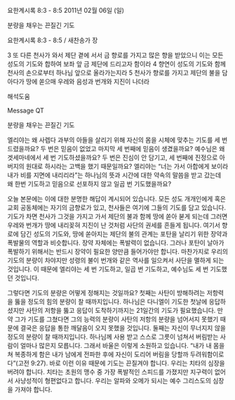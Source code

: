 요한계시록 8:3 - 8:5 
2011년 02월 06일 (일)

분량을 채우는 끈질긴 기도



요한계시록 8:3 - 8:5 / 새찬송가  장


3 또 다른 천사가 와서 제단 곁에 서서 금 향로를 가지고 많은 향을 받았으니 이는 모든 성도의 기도와 합하여 보좌 앞 금 제단에 드리고자 함이라
4 향연이 성도의 기도와 함께 천사의 손으로부터 하나님 앞으로 올라가는지라
5 천사가 향로를 가지고 제단의 불을 담아다가 땅에 쏟으매 우레와 음성과 번개와 지진이 나더라

해석도움





Message QT 

분량을 채우는 끈질긴 기도 

엘리야는 왜 사렙다 과부의 아들을 살리기 위해 자신의 몸을 시체에 맞추는 기도를 세 번 드렸을까요? 두 번은 믿음이 없었고 마지막 세 번째에 믿음이 생겼을까요? 예수님은 왜 겟세마네에서 세 번 기도하셨을까요? 두 번은 진심이 안 담기고, 세 번째에 진정으로 아버지의 원대로 하시라는 고백을 했기 때문일까요? 엘리야는 “너는 가서 아합에게 보이라 내가 비를 지면에 내리리라”는 하나님의 뜻과 시간에 대한 약속의 말씀을 받고 갔는데 왜 한번 기도하고 믿음으로 선포하지 않고 일곱 번 기도했을까요? 

오늘 본문에는 이에 대한 분명한 해답이 계시되어 있습니다. 모든 성도 개개인에게 혹은 교회 공동체에는 자기의 금향로가 있고, 천사들은 여기에 그들의 기도를 담고 있습니다. 기도가 차면 천사가 그것을 가지고 가서 제단의 불과 함께 땅에 쏟아 붇게 되는데 그러면 우레와 번개가 땅에 내리꽂혀 지진이 난 것처럼 사단의 권세를 흔들게 됩니다. 여기서 향로에 담긴 성도의 기도와, 땅에 쏟아지는 제단의 불의 관계는 포탄을 날리기 위한 장약과 폭발물의 역할과 비슷합니다. 장약 자체에는 폭발력이 없습니다. 그러나 포탄이 날아가 폭발하기 위해서는 반드시 장약이 필요한 양만큼 들어가야만 합니다. 마찬가지로 우리의 기도의 분량이 차야지만 성령의 불이 번개와 같은 역사를 일으켜서 사단을 멸하게 되는 것입니다. 이 때문에 엘리야는 세 번 기도하고, 일곱 번 기도하고, 예수님도 세 번 기도했던 것입니다.  

그렇다면 기도의 분량은 어떻게 정해지는 것일까요? 첫째는 사탄이 방해하려는 저항력을 뚫을 정도의 힘의 분량이 찰 때까지입니다. 하나님은 다니엘이 기도한 첫날에 응답하셨지만 사탄의 저항을 뚫고 응답이 도착하기까지는 21일간의 기도가 필요했습니다. 만약 그가 기도를 그쳤다면 그의 능력의 분량이 사탄의 저항의 분량을 넘어서지 못했기 때문에 결국은 응답을 통한 깨달음이 오지 못했을 것입니다. 둘째는 자신이 무너지지 않을 정도의 분량이 찰 때까지입니다. 하나님께 사용 받고 스스로 그릇이 넘쳐서 버림받는 사람이 얼마나 많은지 모릅니다. 그래서 바울은 이렇게 소원하고 있습니다. “내가 내 몸을 쳐 복종하게 함은 내가 남에게 전파한 후에 자신이 도리어 버림을 당할까 두려워함이로다”(고전 9:27). 바로 이런 이유 때문에 기도는 끈질겨야 합니다. 우리는 치타의 심장을 버려야 합니다. 치타는 초원의 맹수 중 가장 폭발적인 스피드를 가졌지만 지구력이 없어서 사냥성적이 형편없다고 합니다. 우리는 알파와 오메가 되시는 예수 그리스도의 심장을 가져야 합니다.